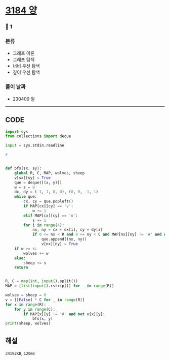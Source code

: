 # [3184 양](https://www.acmicpc.net/problem/3184)

### 🥈 1

### 분류

- 그래프 이론
- 그래프 탐색
- 너비 우선 탐색
- 깊이 우선 탐색

### 풀이 날짜

- 230409 일

---

## CODE

```python
import sys
from collections import deque

input = sys.stdin.readline

#


def bfs(sx, sy):
    global R, C, MAP, wolves, sheep
    v[sx][sy] = True
    que = deque([(x, y)])
    w = s = 0
    dx, dy = (-1, 1, 0, 0), (0, 0, -1, 1)
    while que:
        cx, cy = que.popleft()
        if MAP[cx][cy] == 'v':
            w += 1
        elif MAP[cx][cy] == 'o':
            s += 1
        for i in range(4):
            nx, ny = cx + dx[i], cy + dy[i]
            if 0 <= nx < R and 0 <= ny < C and MAP[nx][ny] != '#' and not v[nx][ny]:
                que.append((nx, ny))
                v[nx][ny] = True
    if w >= s:
        wolves += w
    else:
        sheep += s
    return


R, C = map(int, input().split())
MAP = [list(input().rstrip()) for _ in range(R)]

wolves = sheep = 0
v = [[False] * C for _ in range(R)]
for x in range(R):
    for y in range(C):
        if MAP[x][y] != '#' and not v[x][y]:
            bfs(x, y)
print(sheep, wolves)

```

## 해설

`34192KB`, `120ms`
